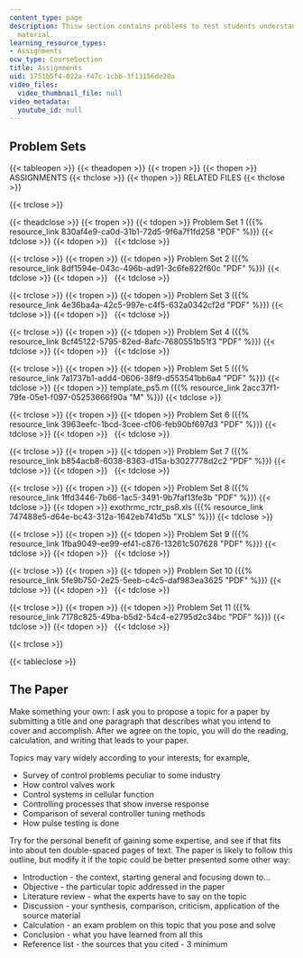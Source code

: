 ```yaml
---
content_type: page
description: Thisw section contains problems to test students understanding of course
  material.
learning_resource_types:
- Assignments
ocw_type: CourseSection
title: Assignments
uid: 1751b5f4-022a-f47c-1cbb-3f13156de20a
video_files:
  video_thumbnail_file: null
video_metadata:
  youtube_id: null
---
```


Problem Sets
------------

{{< tableopen >}}
{{< theadopen >}}
{{< tropen >}}
{{< thopen >}}
ASSIGNMENTS
{{< thclose >}}
{{< thopen >}}
RELATED FILES
{{< thclose >}}

{{< trclose >}}

{{< theadclose >}}
{{< tropen >}}
{{< tdopen >}}
Problem Set 1 ({{% resource_link 830af4e9-ca0d-31b1-72d5-9f6a7f1fd258 "PDF" %}})
{{< tdclose >}}
{{< tdopen >}}
 
{{< tdclose >}}

{{< trclose >}}
{{< tropen >}}
{{< tdopen >}}
Problem Set 2 ({{% resource_link 8df1594e-043c-496b-ad91-3c6fe822f60c "PDF" %}})
{{< tdclose >}}
{{< tdopen >}}
 
{{< tdclose >}}

{{< trclose >}}
{{< tropen >}}
{{< tdopen >}}
Problem Set 3 ({{% resource_link 4e36ba4a-42c5-997e-c4f5-632a0342cf2d "PDF" %}})
{{< tdclose >}}
{{< tdopen >}}
 
{{< tdclose >}}

{{< trclose >}}
{{< tropen >}}
{{< tdopen >}}
Problem Set 4 ({{% resource_link 8cf45122-5795-82ed-8afc-7680551b51f3 "PDF" %}})
{{< tdclose >}}
{{< tdopen >}}
 
{{< tdclose >}}

{{< trclose >}}
{{< tropen >}}
{{< tdopen >}}
Problem Set 5 ({{% resource_link 7a1737b1-add4-0606-38f9-d553541bb6a4 "PDF" %}})
{{< tdclose >}}
{{< tdopen >}}
template\_ps5.m ({{% resource_link 2acc37f1-79fe-05e1-f097-05253666f90a "M" %}})
{{< tdclose >}}

{{< trclose >}}
{{< tropen >}}
{{< tdopen >}}
Problem Set 6 ({{% resource_link 3963eefc-1bcd-3cee-cf06-feb90bf697d3 "PDF" %}})
{{< tdclose >}}
{{< tdopen >}}
 
{{< tdclose >}}

{{< trclose >}}
{{< tropen >}}
{{< tdopen >}}
Problem Set 7 ({{% resource_link b854acb8-6038-8363-d15a-b3027778d2c2 "PDF" %}})
{{< tdclose >}}
{{< tdopen >}}
 
{{< tdclose >}}

{{< trclose >}}
{{< tropen >}}
{{< tdopen >}}
Problem Set 8 ({{% resource_link 1ffd3446-7b66-1ac5-3491-9b7faf13fe3b "PDF" %}})
{{< tdclose >}}
{{< tdopen >}}
exothrmc\_rctr\_ps8.xls ({{% resource_link 747488e5-d64e-bc43-312a-1642eb741d5b "XLS" %}})
{{< tdclose >}}

{{< trclose >}}
{{< tropen >}}
{{< tdopen >}}
Problem Set 9 ({{% resource_link 1fba9049-ee99-ef41-c876-13261c507628 "PDF" %}})
{{< tdclose >}}
{{< tdopen >}}
 
{{< tdclose >}}

{{< trclose >}}
{{< tropen >}}
{{< tdopen >}}
Problem Set 10 ({{% resource_link 5fe9b750-2e25-5eeb-c4c5-daf983ea3625 "PDF" %}})
{{< tdclose >}}
{{< tdopen >}}
 
{{< tdclose >}}

{{< trclose >}}
{{< tropen >}}
{{< tdopen >}}
Problem Set 11 ({{% resource_link 7178c825-49ba-b5d2-54c4-e2795d2c34bc "PDF" %}})
{{< tdclose >}}
{{< tdopen >}}
 
{{< tdclose >}}

{{< trclose >}}

{{< tableclose >}}

The Paper
---------

Make something your own: I ask you to propose a topic for a paper by submitting a title and one paragraph that describes what you intend to cover and accomplish. After we agree on the topic, you will do the reading, calculation, and writing that leads to your paper.

Topics may vary widely according to your interests; for example,

*   Survey of control problems peculiar to some industry
*   How control valves work
*   Control systems in cellular function
*   Controlling processes that show inverse response
*   Comparison of several controller tuning methods
*   How pulse testing is done

Try for the personal benefit of gaining some expertise, and see if that fits into about ten double-spaced pages of text. The paper is likely to follow this outline, but modify it if the topic could be better presented some other way:

*   Introduction - the context, starting general and focusing down to…
*   Objective - the particular topic addressed in the paper
*   Literature review - what the experts have to say on the topic
*   Discussion - your synthesis, comparison, criticism, application of the source material
*   Calculation - an exam problem on this topic that you pose and solve
*   Conclusion - what you have learned from all this
*   Reference list - the sources that you cited - 3 minimum